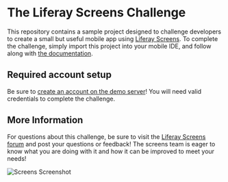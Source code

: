 # The Liferay Screens Challenge

This repository contains a sample project designed to challenge developers to create a small but useful
mobile app using [Liferay Screens](http://www.liferay.com/screens). To complete the challenge, simply import this project into your mobile IDE,
and follow along with [the documentation](https://github.com/sammonsjl/liferay-screens-challenge-ios/blob/master/docs/liferay-screens-ios-README.pdf).

## Required account setup

Be sure to [create an account on the demo server](https://screensdemo.liferay.com/web/screens-challenge/signup)! You will need valid credentials to complete the challenge.

## More Information

For questions about this challenge, be sure to visit the [Liferay Screens forum](https://www.liferay.com/community/forums/-/message_boards/category/42706063) and
post your questions or feedback! The screens team is eager to know what you are doing with it and how it can be improved to meet your needs!

![Screens Screenshot](https://github.com/liferay/liferay-screens/raw/master/ios/Documentation/Images/screens-phone.png)
